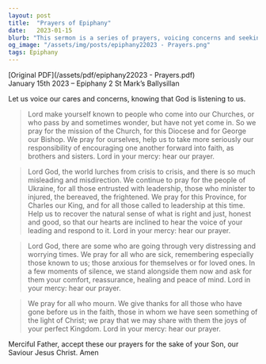 ```yaml
---
layout: post
title:  "Prayers of Epiphany"
date:   2023-01-15
blurb: "This sermon is a series of prayers, voicing concerns and seeking guidance from God. The prayers cover a range of topics, from the mission of the Church to global crises, to personal struggles and losses. The sermon emphasizes the importance of faith, encouragement, and the pursuit of what is right and just."
og_image: "/assets/img/posts/epiphany22023 - Prayers.png"
tags: Epiphany
---
```

[Original PDF](/assets/pdf/epiphany22023 - Prayers.pdf)    
January 15th 2023 – Epiphany 2
St Mark’s Ballysillan

Let us voice our cares and concerns, knowing that God is listening to us.

> Lord make yourself known to people who come into our Churches, or who pass by and sometimes wonder, but have not yet come in. So we pray for the mission of the Church, for this Diocese and for George our Bishop. We pray for ourselves, help us to take more seriously our responsibility of encouraging one another forward into faith, as brothers and sisters. Lord in your mercy: hear our prayer.

> Lord God, the world lurches from crisis to crisis, and there is so much misleading and misdirection. We continue to pray for the people of Ukraine, for all those entrusted with leadership, those who minister to injured, the bereaved, the frightened. We pray for this Province, for Charles our King, and for all those called to leadership at this time. Help us to recover the natural sense of what is right and just, honest and good, so that our hearts are inclined to hear the voice of your leading and respond to it. Lord in your mercy: hear our prayer.

> Lord God, there are some who are going through very distressing and worrying times. We pray for all who are sick, remembering especially those known to us; those anxious for themselves or for loved ones. In a few moments of silence, we stand alongside them now and ask for them your comfort, reassurance, healing and peace of mind. Lord in your mercy: hear our prayer.

> We pray for all who mourn. We give thanks for all those who have gone before us in the faith, those in whom we have seen something of the light of Christ; we pray that we may share with them the joys of your perfect Kingdom. Lord in your mercy: hear our prayer.

Merciful Father, accept these our prayers for the sake of your Son, our Saviour Jesus Christ. Amen
